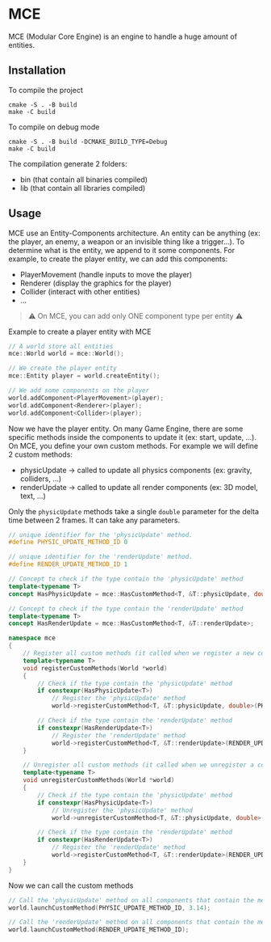 # MCE

MCE (Modular Core Engine) is an engine to handle a huge amount of entities.

## Installation
To compile the project
```
cmake -S . -B build
make -C build
```

To compile on debug mode
```
cmake -S . -B build -DCMAKE_BUILD_TYPE=Debug
make -C build
```

The compilation generate 2 folders:
- bin (that contain all binaries compiled)
- lib (that contain all libraries compiled)

## Usage
MCE use an Entity-Components architecture. An entity can be anything (ex: the player, an enemy, a weapon or an invisible thing like a trigger...). To determine what is the entity, we append to it some components. For example, to create the player entity, we can add this components:
- PlayerMovement (handle inputs to move the player)
- Renderer (display the graphics for the player)
- Collider (interact with other entities)
- ...

> :warning: On MCE, you can add only ONE component type per entity :warning:

Example to create a player entity with MCE
```cpp
// A world store all entities
mce::World world = mce::World();

// We create the player entity
mce::Entity player = world.createEntity();

// We add some components on the player
world.addComponent<PlayerMovement>(player);
world.addComponent<Renderer>(player);
world.addComponent<Collider>(player);
```

Now we have the player entity.
On many Game Engine, there are some specific methods inside the components to update it (ex: start, update, ...). On MCE, you define your own custom methods.
For example we will define 2 custom methods:
- physicUpdate -> called to update all physics components (ex: gravity, colliders, ...)
- renderUpdate -> called to update all render components (ex: 3D model, text, ...)

Only the ``physicUpdate`` methods take a single ``double`` parameter for the delta time between 2 frames. It can take any parameters.

```cpp
// unique identifier for the 'physicUpdate' method.
#define PHYSIC_UPDATE_METHOD_ID 0

// unique identifier for the 'renderUpdate' method.
#define RENDER_UPDATE_METHOD_ID 1

// Concept to check if the type contain the 'physicUpdate' method
template<typename T>
concept HasPhysicUpdate = mce::HasCustomMethod<T, &T::physicUpdate, double>;

// Concept to check if the type contain the 'renderUpdate' method
template<typename T>
concept HasRenderUpdate = mce::HasCustomMethod<T, &T::renderUpdate>;

namespace mce
{
    // Register all custom methods (it called when we register a new component)
    template<typename T>
    void registerCustomMethods(World *world)
    {
        // Check if the type contain the 'physicUpdate' method
        if constexpr(HasPhysicUpdate<T>)
            // Register the 'physicUpdate' method
            world->registerCustomMethod<T, &T::physicUpdate, double>(PHYSIC_UPDATE_METHOD_ID);

        // Check if the type contain the 'renderUpdate' method
        if constexpr(HasRenderUpdate<T>)
            // Register the 'renderUpdate' method
            world->registerCustomMethod<T, &T::renderUpdate>(RENDER_UPDATE_METHOD_ID);
    }

    // Unregister all custom methods (it called when we unregister a component)
    template<typename T>
    void unregisterCustomMethods(World *world)
    {
        // Check if the type contain the 'physicUpdate' method
        if constexpr(HasPhysicUpdate<T>)
            // Unregister the 'physicUpdate' method
            world->unregisterCustomMethod<T, &T::physicUpdate, double>(PHYSIC_UPDATE_METHOD_ID);

        // Check if the type contain the 'renderUpdate' method
        if constexpr(HasRenderUpdate<T>)
            // Register the 'renderUpdate' method
            world->registerCustomMethod<T, &T::renderUpdate>(RENDER_UPDATE_METHOD_ID);
    }
}

```

Now we can call the custom methods

```cpp
// Call the 'physicUpdate' method on all components that contain the method
world.launchCustomMethod(PHYSIC_UPDATE_METHOD_ID, 3.14);

// Call the 'renderUpdate' method on all components that contain the method
world.launchCustomMethod(RENDER_UPDATE_METHOD_ID);
```
